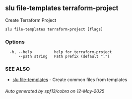 ## slu file-templates terraform-project

Create Terraform Project

```
slu file-templates terraform-project [flags]
```

### Options

```
  -h, --help          help for terraform-project
      --path string   Path prefix (default ".")
```

### SEE ALSO

* [slu file-templates](slu_file-templates.md)	 - Create common files from templates

###### Auto generated by spf13/cobra on 12-May-2025
